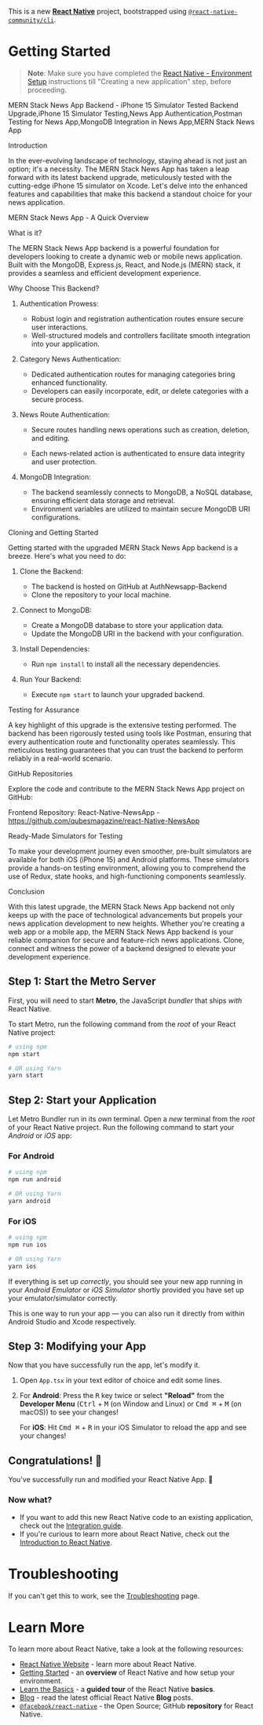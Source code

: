 This is a new [**React Native**](https://reactnative.dev) project, bootstrapped using [`@react-native-community/cli`](https://github.com/react-native-community/cli).

# Getting Started

>**Note**: Make sure you have completed the [React Native - Environment Setup](https://reactnative.dev/docs/environment-setup) instructions till "Creating a new application" step, before proceeding.

MERN Stack News App Backend - iPhone 15 Simulator Tested
Backend Upgrade,iPhone 15 Simulator Testing,News App Authentication,Postman Testing for News App,MongoDB Integration in News App,MERN Stack News App


Introduction

In the ever-evolving landscape of technology, staying ahead is not just an option; it's a necessity. The MERN Stack News App has taken a leap forward with its latest backend upgrade, meticulously tested with the cutting-edge iPhone 15 simulator on Xcode. Let's delve into the enhanced features and capabilities that make this backend a standout choice for your news application.

MERN Stack News App - A Quick Overview


What is it?

The MERN Stack News App backend is a powerful foundation for developers looking to create a dynamic web or mobile news application. Built with the MongoDB, Express.js, React, and Node.js (MERN) stack, it provides a seamless and efficient development experience.


Why Choose This Backend?

1. Authentication Prowess:

   - Robust login and registration authentication routes ensure secure user interactions.
   - Well-structured models and controllers facilitate smooth integration into your application.


2. Category News Authentication:

   - Dedicated authentication routes for managing categories bring enhanced functionality.
   - Developers can easily incorporate, edit, or delete categories with a secure process.


3. News Route Authentication:
   - Secure routes handling news operations such as creation, deletion, and editing.

   - Each news-related action is authenticated to ensure data integrity and user protection.


4. MongoDB Integration:
   - The backend seamlessly connects to MongoDB, a NoSQL database, ensuring efficient data storage and retrieval.
   - Environment variables are utilized to maintain secure MongoDB URI configurations.


Cloning and Getting Started

Getting started with the upgraded MERN Stack News App backend is a breeze. Here's what you need to do:

1. Clone the Backend:
   - The backend is hosted on GitHub at AuthNewsapp-Backend
   - Clone the repository to your local machine.

2. Connect to MongoDB:
   - Create a MongoDB database to store your application data.
   - Update the MongoDB URI in the backend with your configuration.

3. Install Dependencies:
   - Run `npm install` to install all the necessary dependencies.

4. Run Your Backend:
   - Execute `npm start` to launch your upgraded backend.

Testing for Assurance

A key highlight of this upgrade is the extensive testing performed. The backend has been rigorously tested using tools like Postman, ensuring that every authentication route and functionality operates seamlessly. This meticulous testing guarantees that you can trust the backend to perform reliably in a real-world scenario.

GitHub Repositories

Explore the code and contribute to the MERN Stack News App project on GitHub:


 Frontend Repository:
React-Native-NewsApp - https://github.com/qubesmagazine/react-Native-NewsApp

Ready-Made Simulators for Testing

To make your development journey even smoother, pre-built simulators are available for both iOS (iPhone 15) and Android platforms. These simulators provide a hands-on testing environment, allowing you to comprehend the use of Redux, state hooks, and high-functioning components seamlessly.


Conclusion

With this latest upgrade, the MERN Stack News App backend not only keeps up with the pace of technological advancements but propels your news application development to new heights. Whether you're creating a web app or a mobile app, the MERN Stack News App backend is your reliable companion for secure and feature-rich news applications. Clone, connect and witness the power of a backend designed to elevate your development experience.


## Step 1: Start the Metro Server

First, you will need to start **Metro**, the JavaScript _bundler_ that ships _with_ React Native.

To start Metro, run the following command from the _root_ of your React Native project:

```bash
# using npm
npm start

# OR using Yarn
yarn start
```

## Step 2: Start your Application

Let Metro Bundler run in its _own_ terminal. Open a _new_ terminal from the _root_ of your React Native project. Run the following command to start your _Android_ or _iOS_ app:

### For Android

```bash
# using npm
npm run android

# OR using Yarn
yarn android
```

### For iOS

```bash
# using npm
npm run ios

# OR using Yarn
yarn ios
```

If everything is set up _correctly_, you should see your new app running in your _Android Emulator_ or _iOS Simulator_ shortly provided you have set up your emulator/simulator correctly.

This is one way to run your app — you can also run it directly from within Android Studio and Xcode respectively.

## Step 3: Modifying your App

Now that you have successfully run the app, let's modify it.

1. Open `App.tsx` in your text editor of choice and edit some lines.
2. For **Android**: Press the <kbd>R</kbd> key twice or select **"Reload"** from the **Developer Menu** (<kbd>Ctrl</kbd> + <kbd>M</kbd> (on Window and Linux) or <kbd>Cmd ⌘</kbd> + <kbd>M</kbd> (on macOS)) to see your changes!

   For **iOS**: Hit <kbd>Cmd ⌘</kbd> + <kbd>R</kbd> in your iOS Simulator to reload the app and see your changes!

## Congratulations! :tada:

You've successfully run and modified your React Native App. :partying_face:

### Now what?

- If you want to add this new React Native code to an existing application, check out the [Integration guide](https://reactnative.dev/docs/integration-with-existing-apps).
- If you're curious to learn more about React Native, check out the [Introduction to React Native](https://reactnative.dev/docs/getting-started).

# Troubleshooting

If you can't get this to work, see the [Troubleshooting](https://reactnative.dev/docs/troubleshooting) page.

# Learn More

To learn more about React Native, take a look at the following resources:

- [React Native Website](https://reactnative.dev) - learn more about React Native.
- [Getting Started](https://reactnative.dev/docs/environment-setup) - an **overview** of React Native and how setup your environment.
- [Learn the Basics](https://reactnative.dev/docs/getting-started) - a **guided tour** of the React Native **basics**.
- [Blog](https://reactnative.dev/blog) - read the latest official React Native **Blog** posts.
- [`@facebook/react-native`](https://github.com/facebook/react-native) - the Open Source; GitHub **repository** for React Native.
